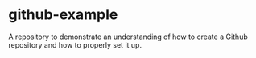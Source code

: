 # github-example
A repository to demonstrate an understanding of how to create a Github repository and how to properly set it up.
